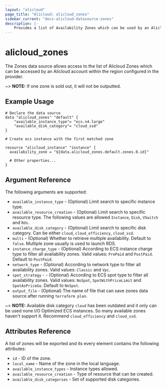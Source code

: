 ```yaml
---
layout: "alicloud"
page_title: "Alicloud: alicloud_zones"
sidebar_current: "docs-alicloud-datasource-zones"
description: |-
    Provides a list of Availability Zones which can be used by an Alicloud account.
---
```


# alicloud\_zones

The Zones data source allows access to the list of Alicloud Zones which can be accessed by an Alicloud account within the region configured in the provider.

~> **NOTE:** If one zone is sold out, it will not be outputted.

## Example Usage

```
# Declare the data source
data "alicloud_zones" "default" {
	"available_instance_type"= "ecs.n4.large"
	"available_disk_category"= "cloud_ssd"
}

# Create ecs instance with the first matched zone

resource "alicloud_instance" "instance" {
  availability_zone = "${data.alicloud_zones.default.zones.0.id}"

  # Other properties...
}

```

## Argument Reference

The following arguments are supported:

* `available_instance_type` - (Optional) Limit search to specific instance type.
* `available_resource_creation` - (Optional) Limit search to specific resource type. The following values are allowed `Instance`, `Disk`, `VSwitch` and `Rds`.
* `available_disk_category` - (Optional) Limit search to specific disk category. Can be either `cloud`, `cloud_efficiency`, `cloud_ssd`.
* `multi` - (Optional) Whether to retrieve multiple availability. Default to `false`. Multiple zone usually is used to launch RDS.
* `instance_charge_type` - (Optional) According to ECS instance charge type to filter all availability zones. Valid values: `PrePaid` and `PostPaid`. Default to `PostPaid`.
* `network_type` - (Optional) According to network type to filter all availability zones. Valid values: `Classic` and `Vpc`.
* `spot_strategy` - - (Optional) According to ECS spot type to filter all availability zones. Valid values: `NoSpot`, `SpotWithPriceLimit` and `SpotAsPriceGo`. Default to `NoSpot`.
* `output_file` - (Optional) The name of file that can save zones data source after running `terraform plan`.

~> **NOTE:** Available disk category `cloud` has been outdated and it only can be used none I/O Optimized ECS instances. So many available zones haven't support it. Recommend `cloud_efficiency` and `cloud_ssd`.

## Attributes Reference

A list of zones will be exported and its every element contains the following attributes:

* `id` - ID of the zone.
* `local_name` - Name of the zone in the local language.
* `available_instance_types` - Instance types allowed.
* `available_resource_creation` - Type of resource that can be created.
* `available_disk_categories` - Set of supported disk categories.
